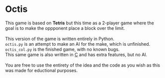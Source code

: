 # Octis

This game is based on **Tetris** but this time as a 2-player game where the goal is to make the oppponent place a block over the limit.<br>
<br>
This version of the game is written entirely in Python.<br>
`octis.py` is an attempt to make an AI for the make, which is unfinished.<br>
`octis_col.py` is the finished game, with no known bugs.<br>
This same game is also written in [C](https://github.com/K0LALA/OctisC) and has extra features, but no AI.<br>
<br>
You are free to use the entirety of the idea and the code as you wish as this was made for eductional purposes.
